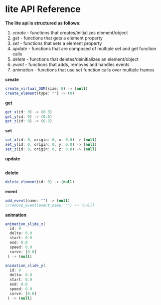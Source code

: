# lite API Reference
**The lite api is structured as follows:**
1. *create* - functions that creates/initializes element/object
2. *get* - functions that gets a element property
3. *set* - functions that sets a element property
4. *update* - functions that are composed of multiple set and get function calls
5. *delete* - functions that deletes/deinitializes an element/object
6. *event* - functions that adds, removes and handles events 
7. *animation* - functions that use set function calls over multiple frames

**create**
```javascript
create_virtual_DOM(size: 0) -> (null)
create_element(type: "") -> (0)
```
**get**
```javascript
get_x(id: 0) -> (0.0)
get_y(id: 0) -> (0.0)
get_z(id: 0) -> (0.0)
```
**set**
```javascript
set_x(id: 0, origin: 0, x: 0.0) -> (null)
set_y(id: 0, origin: 0, y: 0.0) -> (null)
set_z(id: 0, origin: 0, z: 0.0) -> (null)
```
**update**
```javascript
```
**delete**
```javascript
delete_element(id: 0) -> (null)
```
**event**
```javascript
add_event(name: "") -> (null)
//remove_event(event_name: "") -> (null)
```
**animation**
```javascript
animation_slide_x(
  id: 0
  delta: 0.0
  start: 0.0
  end: 0.0
  speed: 0.0
  curve: [0.0]
 ) -> (null)
 
animation_slide_y(
  id: 0
  delta: 0.0
  start: 0.0
  end: 0.0
  speed: 0.0
  curve: [0.0]
 ) -> (null)
```
